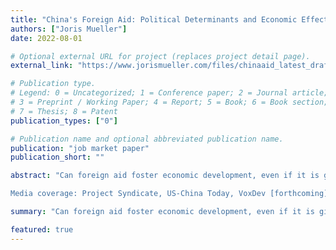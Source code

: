 ```yaml
---
title: "China's Foreign Aid: Political Determinants and Economic Effects"
authors: ["Joris Mueller"]
date: 2022-08-01

# Optional external URL for project (replaces project detail page).
external_link: "https://www.jorismueller.com/files/chinaaid_latest_draft.pdf"

# Publication type.
# Legend: 0 = Uncategorized; 1 = Conference paper; 2 = Journal article;
# 3 = Preprint / Working Paper; 4 = Report; 5 = Book; 6 = Book section;
# 7 = Thesis; 8 = Patent
publication_types: ["0"]

# Publication name and optional abbreviated publication name.
publication: "job market paper"
publication_short: ""

abstract: "Can foreign aid foster economic development, even if it is given to satisfy the objectives of the donor country? I study this highly debated question in the context of Chinese infrastructure aid, which has received much attention from policymakers. I link project-level aid data with administrative firm-level data from China to identify political determinants and economic consequences of Chinese aid. I document that when there is labor unrest in a Chinese prefecture, contracts for aid projects are allocated to state-owned firms in the prefecture, and employment by these firms increases. Connections between these firms and other countries mean that China's response to domestic unrest affects the allocation of Chinese aid projects to recipient countries. I exploit this variation to develop a novel instrument for identifying the causal effects of Chinese aid on recipients. I find large positive effects on GDP, consumption and employment.

Media coverage: Project Syndicate, US-China Today, VoxDev [forthcoming]"

summary: "Can foreign aid foster economic development, even if it is given to satisfy the objectives of the donor country? I study this highly debated question in the context of Chinese infrastructure aid, which has received much attention from policymakers. I link project-level aid data with administrative firm-level data from China to identify political determinants and economic consequences of Chinese aid. I document that when there is labor unrest in a Chinese prefecture, contracts for aid projects are allocated to state-owned firms in the prefecture, and employment by these firms increases. Connections between these firms and other countries mean that China's response to domestic unrest affects the allocation of Chinese aid projects to recipient countries. I exploit this variation to develop a novel instrument for identifying the causal effects of Chinese aid on recipients. I find large positive effects on GDP, consumption and employment."

featured: true
---
```

